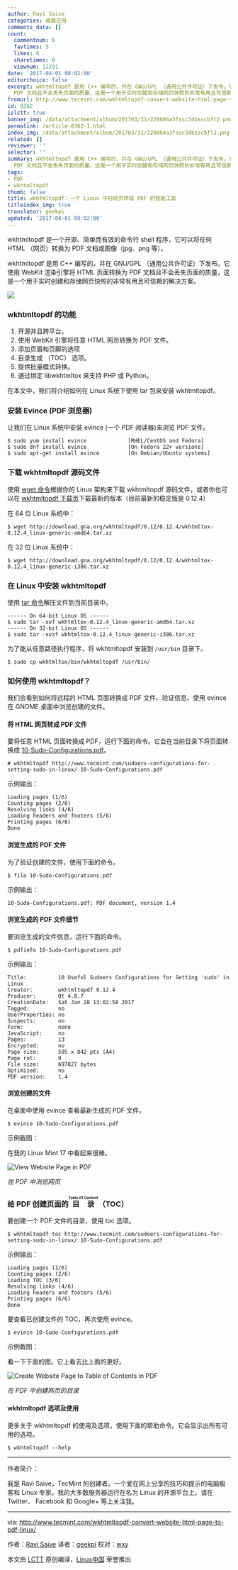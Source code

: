 ```yaml
---
author: Ravi Saive
categories: 桌面应用
comments_data: []
count:
  commentnum: 0
  favtimes: 5
  likes: 0
  sharetimes: 0
  viewnum: 12291
date: '2017-04-01 08:02:00'
editorchoice: false
excerpt: wkhtmltopdf 是用 C++ 编写的，并在 GNU/GPL （通用公共许可证）下发布。它使用 WebKit 渲染引擎将 HTML 页面转换为
  PDF 文档且不会丢失页面的质量。这是一个用于实时创建和存储网页快照的非常有用且可信赖的解决方案。
fromurl: http://www.tecmint.com/wkhtmltopdf-convert-website-html-page-to-pdf-linux/
id: 8362
islctt: true
banner_img: /data/attachment/album/201703/31/220804a3fssc34bsscbfl2.png
permalink: /article-8362-1.html
index_img: /data/attachment/album/201703/31/220804a3fssc34bsscbfl2.png.thumb.jpg
related: []
reviewer: ''
selector: ''
summary: wkhtmltopdf 是用 C++ 编写的，并在 GNU/GPL （通用公共许可证）下发布。它使用 WebKit 渲染引擎将 HTML 页面转换为
  PDF 文档且不会丢失页面的质量。这是一个用于实时创建和存储网页快照的非常有用且可信赖的解决方案。
tags:
- PDF
- wkhtmltopdf
thumb: false
title: wkhtmltopdf：一个 Linux 中将网页转成 PDF 的智能工具
titleindex_img: true
translator: geekpi
updated: '2017-04-01 08:02:00'
---
```


wkhtmltopdf 是一个开源、简单而有效的命令行 shell 程序，它可以将任何 HTML （网页）转换为 PDF 文档或图像（jpg、png 等）。


wkhtmltopdf 是用 C++ 编写的，并在 GNU/GPL （通用公共许可证）下发布。它使用 WebKit 渲染引擎将 HTML 页面转换为 PDF 文档且不会丢失页面的质量。这是一个用于实时创建和存储网页快照的非常有用且可信赖的解决方案。


![](/data/attachment/album/201703/31/220804a3fssc34bsscbfl2.png)


### wkhtmltopdf 的功能


1. 开源并且跨平台。
2. 使用 WebKit 引擎将任意 HTML 网页转换为 PDF 文件。
3. 添加页眉和页脚的选项
4. 目录生成 （TOC） 选项。
5. 提供批量模式转换。
6. 通过绑定 libwkhtmltox 来支持 PHP 或 Python。


在本文中，我们将介绍如何在 Linux 系统下使用 tar 包来安装 wkhtmltopdf。


### 安装 Evince (PDF 浏览器)


让我们在 Linux 系统中安装 evince (一个 PDF 阅读器)来浏览 PDF 文件。



```
$ sudo yum install evince             [RHEL/CentOS and Fedora]
$ sudo dnf install evince             [On Fedora 22+ versions]
$ sudo apt-get install evince         [On Debian/Ubuntu systems]

```

### 下载 wkhtmltopdf 源码文件


使用 [wget 命令](/tag-wget.html)根据你的 Linux 架构来下载 wkhtmltopdf 源码文件，或者你也可以在 [wkhtmltopdf 下载页](http://wkhtmltopdf.org/downloads.html)下载最新的版本（目前最新的稳定版是 0.12.4）


在 64 位 Linux 系统中：



```
$ wget http://download.gna.org/wkhtmltopdf/0.12/0.12.4/wkhtmltox-0.12.4_linux-generic-amd64.tar.xz

```

在 32 位 Linux 系统中：



```
$ wget http://download.gna.org/wkhtmltopdf/0.12/0.12.4/wkhtmltox-0.12.4_linux-generic-i386.tar.xz

```

### 在 Linux 中安装 wkhtmltopdf


使用 [tar 命令](/tag-tar.html)解压文件到当前目录中。



```
------ On 64-bit Linux OS ------
$ sudo tar -xvf wkhtmltox-0.12.4_linux-generic-amd64.tar.xz 
------ On 32-bit Linux OS ------
$ sudo tar -xvzf wkhtmltox-0.12.4_linux-generic-i386.tar.xz 

```

为了能从任意路径执行程序，将 wkhtmltopdf 安装到 `/usr/bin` 目录下。



```
$ sudo cp wkhtmltox/bin/wkhtmltopdf /usr/bin/

```

### 如何使用 wkhtmltopdf？


我们会看到如何将远程的 HTML 页面转换成 PDF 文件、验证信息、使用 evince 在 GNOME 桌面中浏览创建的文件。


#### 将 HTML 网页转成 PDF 文件


要将任意 HTML 页面转换成 PDF，运行下面的命令。它会在当前目录下将页面转换成 [10-Sudo-Configurations.pdf](http://www.tecmint.com/sudoers-configurations-for-setting-sudo-in-linux/)。



```
# wkhtmltopdf http://www.tecmint.com/sudoers-configurations-for-setting-sudo-in-linux/ 10-Sudo-Configurations.pdf

```

示例输出：



```
Loading pages (1/6)
Counting pages (2/6)
Resolving links (4/6)
Loading headers and footers (5/6)
Printing pages (6/6)
Done

```

#### 浏览生成的 PDF 文件


为了验证创建的文件，使用下面的命令。



```
$ file 10-Sudo-Configurations.pdf

```

示例输出：



```
10-Sudo-Configurations.pdf: PDF document, version 1.4

```

#### 浏览生成的 PDF 文件细节


要浏览生成的文件信息，运行下面的命令。



```
$ pdfinfo 10-Sudo-Configurations.pdf

```

示例输出：



```
Title:          10 Useful Sudoers Configurations for Setting 'sudo' in Linux
Creator:        wkhtmltopdf 0.12.4
Producer:       Qt 4.8.7
CreationDate:   Sat Jan 28 13:02:58 2017
Tagged:         no
UserProperties: no
Suspects:       no
Form:           none
JavaScript:     no
Pages:          13
Encrypted:      no
Page size:      595 x 842 pts (A4)
Page rot:       0
File size:      697827 bytes
Optimized:      no
PDF version:    1.4

```

#### 浏览创建的文件


在桌面中使用 evince 查看最新生成的 PDF 文件。



```
$ evince 10-Sudo-Configurations.pdf

```

示例截图：


在我的 Linux Mint 17 中看起来很棒。


![View Website Page in PDF](/data/attachment/album/201703/31/220810fybro6v2o72bda99.png)


*在 PDF 中浏览网页*


### 给 PDF 创建页面的 <ruby> 目录 <rp>  （ </rp> <rt>  Table Of Content </rt> <rp>  ） </rp></ruby>（TOC）


要创建一个 PDF 文件的目录，使用 toc 选项。



```
$ wkhtmltopdf toc http://www.tecmint.com/sudoers-configurations-for-setting-sudo-in-linux/ 10-Sudo-Configurations.pdf

```

示例输出：



```
Loading pages (1/6)
Counting pages (2/6)
Loading TOC (3/6)
Resolving links (4/6)
Loading headers and footers (5/6)
Printing pages (6/6)
Done

```

要查看已创建文件的 TOC，再次使用 evince。



```
$ evince 10-Sudo-Configurations.pdf

```

示例截图：


看一下下面的图。它上看去比上面的更好。


![Create Website Page to Table of Contents in PDF](/data/attachment/album/201703/31/220811d9e4d2296d416ze3.png)


*在 PDF 中创建网页的目录*


#### wkhtmltopdf 选项及使用


更多关于 wkhtmltopdf 的使用及选项，使用下面的帮助命令。它会显示出所有可用的选项。



```
$ wkhtmltopdf --help

```



---


作者简介：


我是 Ravi Saive，TecMint 的创建者。一个爱在网上分享的技巧和提示的电脑极客和 Linux 专家。我的大多数服务器运行在名为 Linux 的开源平台上。请在 Twitter、 Facebook 和 Google+ 等上关注我。




---


via: <http://www.tecmint.com/wkhtmltopdf-convert-website-html-page-to-pdf-linux/>


作者：[Ravi Saive](http://www.tecmint.com/author/admin/) 译者：[geekpi](https://github.com/geekpi) 校对：[wxy](https://github.com/wxy)


本文由 [LCTT](https://github.com/LCTT/TranslateProject) 原创编译，[Linux中国](https://linux.cn/) 荣誉推出